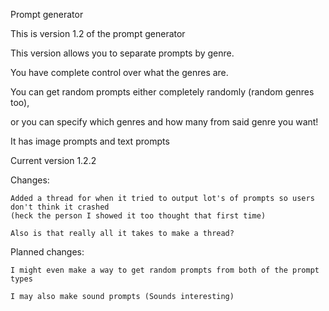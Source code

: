 Prompt generator

This is version 1.2 of the prompt generator

This version allows you to separate prompts by genre.

You have complete control over what the genres are.

You can get random prompts either completely randomly (random genres too), 

or you can specify which genres and how many from said genre you want!

It has image prompts and text prompts

Current version 1.2.2

Changes:

    Added a thread for when it tried to output lot's of prompts so users don't think it crashed 
    (heck the person I showed it too thought that first time)
    
    Also is that really all it takes to make a thread?

Planned changes:

    I might even make a way to get random prompts from both of the prompt types

    I may also make sound prompts (Sounds interesting)
